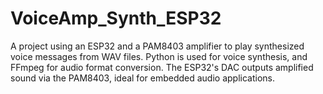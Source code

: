 # VoiceAmp_Synth_ESP32
A project using an ESP32 and a PAM8403 amplifier to play synthesized voice messages from WAV files. Python is used for voice synthesis, and FFmpeg for audio format conversion. The ESP32's DAC outputs amplified sound via the PAM8403, ideal for embedded audio applications.
